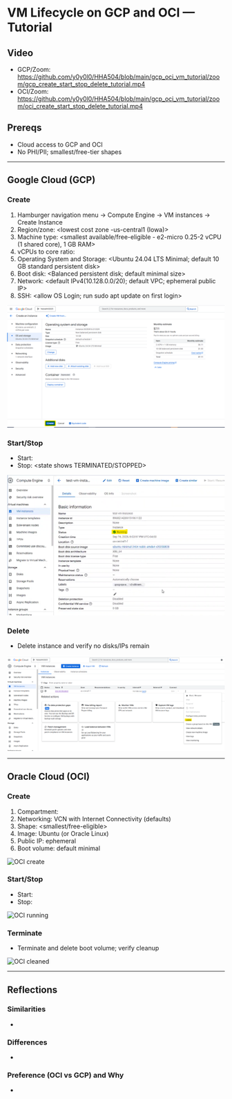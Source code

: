 # VM Lifecycle on GCP and OCI — Tutorial

## Video
- GCP/Zoom: <https://github.com/y0y0l0/HHA504/blob/main/gcp_oci_vm_tutorial/zoom/gcp_create_start_stop_delete_tutorial.mp4>
- OCI/Zoom: <https://github.com/y0y0l0/HHA504/blob/main/gcp_oci_vm_tutorial/zoom/oci_create_start_stop_delete_tutorial.mp4>


## Prereqs
- Cloud access to GCP and OCI
- No PHI/PII; smallest/free-tier shapes

---

## Google Cloud (GCP)
### Create
1. Hamburger navigation menu → Compute Engine → VM instances → Create Instance
2. Region/zone: <lowest cost zone -us-central1 (Iowa)>
3. Machine type: <smallest available/free-eligible - e2-micro 0.25-2 vCPU (1 shared core), 1 GB RAM>
4. vCPUs to core ratio: <two vCPUs per core>
5. Operating System and Storage: <Ubuntu 24.04 LTS Minimal; default 10 GB standard persistent disk>
6. Boot disk: <Balanced persistent disk; default minimal size>
7. Network: <default IPv4(10.128.0.0/20); default VPC; ephemeral public IP>
8. SSH: <allow OS Login; run sudo apt update on first login>

![GCP create](images/gcp/gcp_create.png)

### Start/Stop
- Start: <state shows RUNNING>
- Stop: <state shows TERMINATED/STOPPED>

![GCP running](images/gcp/gcp_running.png)

### Delete
- Delete instance and verify no disks/IPs remain

![GCP cleaned](images/gcp/gcp_clean.png)

---

## Oracle Cloud (OCI)
### Create
1. Compartment: <name>
2. Networking: VCN with Internet Connectivity (defaults)
3. Shape: <smallest/free-eligible>
4. Image: Ubuntu (or Oracle Linux)
5. Public IP: ephemeral
6. Boot volume: default minimal

![OCI create](images/oci_create.png)

### Start/Stop
- Start: <state shows RUNNING>
- Stop: <state shows STOPPED>

![OCI running](images/oci_running.png)

### Terminate
- Terminate and delete boot volume; verify cleanup

![OCI cleaned](images/oci_clean.png)

---

## Reflections
### Similarities
- <brief bullets>

### Differences
- <brief bullets>

### Preference (OCI vs GCP) and Why
- <one short paragraph>
